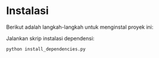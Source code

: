 # Instalasi

Berikut adalah langkah-langkah untuk menginstal proyek ini:

Jalankan skrip instalasi dependensi:
   ```
   python install_dependencies.py
   ```
